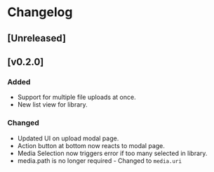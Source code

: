 # Changelog

## [Unreleased]

## [v0.2.0]

### Added

- Support for multiple file uploads at once.
- New list view for library.

### Changed

- Updated UI on upload modal page.
- Action button at bottom now reacts to modal page.
- Media Selection now triggers error if too many selected in library.
- media.path is no longer required - Changed to `media.uri`

